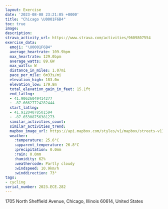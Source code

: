 ```yaml
---
layout: Exercise
date: '2023-08-08 23:21:05 +0000'
title: "Chicago \U0001F6B4"
toc: true
image:
description:
strava_activity_url: https://www.strava.com/activities/9609807554
exercise_data:
  emoji: "\U0001F6B4"
  average_heartrate: 109.9bpm
  max_heartrate: 129.0bpm
  average_watts: 89.6W
  max_watts: W
  distance_in_miles: 1.07mi
  pace_per_mile: 6m33s/mi
  elevation_high: 183.0m
  elevation_low: 179.8m
  total_elevation_gain_in_feet: 15.1ft
  end_latlng:
  - 41.90626049414277
  - -87.66627724282444
  start_latlng:
  - 41.91204878501594
  - -87.65308756381273
  similar_activities_count:
  similar_activities_trend:
  mapbox_image_url: https://api.mapbox.com/styles/v1/mapbox/streets-v11/static/path-5+787af2-1.0(%7Bux~Fpa_vOF~Q%3FtEJlKCnCHhOAvBGzABvAJlB%40bAh%40W%60%40GzOO),pin-s-s+e5b22e(-87.65481,41.91086),pin-s-f+89ae00(-87.66639000000002,41.907610000000005)/auto/800x800?access_token=pk.eyJ1Ijoiam9zaGJlY2ttYW4iLCJhIjoiY205eWR2aDd1MWZ6djJrbXc4a3M0bWZleiJ9.XiG9OWkNcZk2QzjJbxLB4A
  weather:
    :temperature: 25.6°C
    :apparent_temperature: 26.8°C
    :precipitation: 0.0mm
    :rain: 0.0mm
    :humidity: 62%
    :weathercode: Partly cloudy
    :windspeed: 10.9km/h
    :winddirection: 73°
tags:
- cycling
serial_number: 2023.ECE.282
---
```

1705 North Sheffield Avenue, Chicago, Illinois 60614, United States
